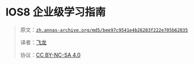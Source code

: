 # IOS8 企业级学习指南

> 原文：[`zh.annas-archive.org/md5/bee97c9541e4b26283f222e705b62035`](https://zh.annas-archive.org/md5/bee97c9541e4b26283f222e705b62035)
> 
> 译者：[飞龙](https://github.com/wizardforcel)
> 
> 协议：[CC BY-NC-SA 4.0](http://creativecommons.org/licenses/by-nc-sa/4.0/)